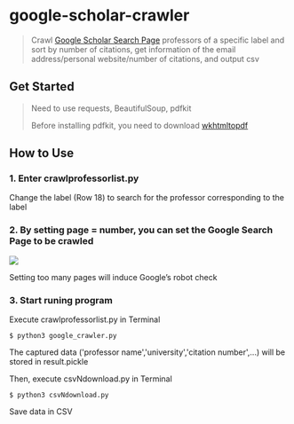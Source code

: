 # google-scholar-crawler

> Crawl [Google Scholar Search Page](https://scholar.google.com.hk) professors of a specific label and sort by number of citations, get information of the email address/personal website/number of citations, and output csv
>


## Get Started

>Need to use requests, BeautifulSoup, pdfkit
>
>Before installing pdfkit, you need to download [wkhtmltopdf](https://wkhtmltopdf.org/downloads.html)

## How to Use

### 1. Enter crawlprofessorlist.py

Change the label (Row 18) to search for the professor corresponding to the label

### 2. By setting page = number, you can set the Google Search Page to be crawled

![](https://github.com/linhung0319/google-scholar-crawler/blob/master/set.png)

Setting too many pages will induce Google’s robot check

### 3. Start runing program

Execute crawlprofessorlist.py in Terminal

```
$ python3 google_crawler.py
```

The captured data ('professor name','university','citation number',...) will be stored in result.pickle

Then, execute csvNdownload.py in Terminal

```
$ python3 csvNdownload.py
```

Save data in CSV
